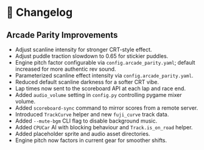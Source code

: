 # 📜 Changelog

## Arcade Parity Improvements
- Adjust scanline intensity for stronger CRT-style effect.
- Adjust puddle traction slowdown to 0.65 for stickier puddles.
- Engine pitch factor configurable via `config.arcade_parity.yaml`; default increased for more authentic rev sound.
- Parameterized scanline effect intensity via `config.arcade_parity.yaml`.
- Reduced default scanline darkness for a softer CRT vibe.
- Lap times now sent to the scoreboard API at each lap and race end.
- Added `audio_volume` setting in `config.py` controlling pygame mixer volume.
- Added `scoreboard-sync` command to mirror scores from a remote server.
- Introduced `TrackCurve` helper and new `fuji_curve` track data.
- Added `--mute-bgm` CLI flag to disable background music.
- Added `CPUCar` AI with blocking behaviour and `Track.is_on_road` helper.
- Added placeholder sprite and audio asset directories.
- Engine pitch now factors in current gear for smoother shifts.

